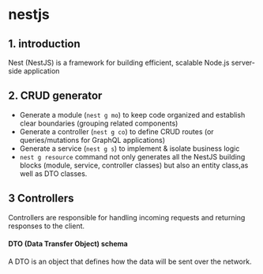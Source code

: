 # nestjs
## 1. introduction
Nest (NestJS) is a framework for building efficient, scalable Node.js server-side application
## 2. CRUD generator
+ Generate a module (`nest g mo`) to keep code organized and establish clear boundaries (grouping related components)
+ Generate a controller (`nest g co`) to define CRUD routes (or queries/mutations for GraphQL applications)
+ Generate a service (`nest g s`) to implement & isolate business logic
+ `nest g resource` command not only generates all the NestJS building blocks (module, service, controller classes) but also an entity class,as well as DTO classes.

## 3 Controllers
Controllers are responsible for handling incoming requests and returning responses to the client.


#### DTO (Data Transfer Object) schema
A DTO is an object that defines how the data will be sent over the network. 